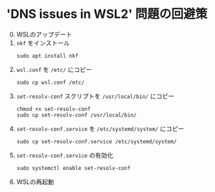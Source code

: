 # 'DNS issues in WSL2' 問題の回避策

0. WSLのアップデート
1. `nkf` をインストール
    ```
    sudo apt install nkf
    ```
2. `wsl.conf` を `/etc/` にコピー
    ```
    sudo cp wsl.conf /etc/
    ```
3. `set-resolv-conf` スクリプトを `/usr/local/bin/` にコピー
    ```
    chmod +x set-resolv-conf
    sudo cp set-resolv-conf /usr/local/bin/
    ```
4. `set-resolv-conf.service` を `/etc/systemd/system/` にコピー
    ```
    sudo cp set-resolv-conf.service /etc/systemd/system/
    ```
5. `set-resolv-conf.service` の有効化
    ```
    sudo systemctl enable set-resolv-conf
    ```
6. WSLの再起動

